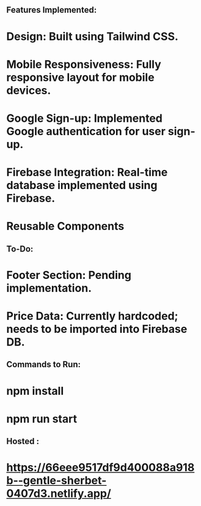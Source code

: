 ## Features Implemented:

# Design: Built using Tailwind CSS.

# Mobile Responsiveness: Fully responsive layout for mobile devices.

# Google Sign-up: Implemented Google authentication for user sign-up.

# Firebase Integration: Real-time database implemented using Firebase.

# Reusable Components

## To-Do:

# Footer Section: Pending implementation.

# Price Data: Currently hardcoded; needs to be imported into Firebase DB.

## Commands to Run:

# npm install

# npm run start

## Hosted :

# https://66eee9517df9d400088a918b--gentle-sherbet-0407d3.netlify.app/
